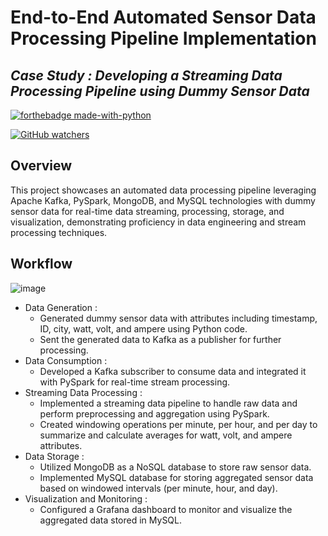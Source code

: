 # End-to-End Automated Sensor Data Processing Pipeline Implementation
## _Case Study : Developing a Streaming Data Processing Pipeline using Dummy Sensor Data_

[![forthebadge made-with-python](http://ForTheBadge.com/images/badges/made-with-python.svg)](https://www.python.org/)

[![GitHub watchers](https://img.shields.io/github/watchers/tmuchlissin/python-project-for-data-engineering.svg?style=social&label=Watch&maxAge=2592000)](https://GitHub.com/tmuchlissin/python-project-for-data-engineering/watchers/)


## Overview
This project showcases an automated data processing pipeline leveraging Apache Kafka, PySpark, MongoDB, and MySQL technologies with dummy sensor data for real-time data streaming, processing, storage, and visualization, demonstrating proficiency in data engineering and stream processing techniques. 

## Workflow
![image](https://github.com/tmuchlissin/automated-sensor-data-processing-pipeline-implementation/assets/117092055/64707e24-2c2d-4ed6-a022-60e1224704da)

- Data Generation :
    - Generated dummy sensor data with attributes including timestamp, ID, city, watt, volt, and ampere using Python code.
    - Sent the generated data to Kafka as a publisher for further processing.
- Data Consumption :
    - Developed a Kafka subscriber to consume data and integrated it with PySpark for real-time stream processing.
- Streaming Data Processing :
    - Implemented a streaming data pipeline to handle raw data and perform preprocessing and aggregation using PySpark.
    - Created windowing operations per minute, per hour, and per day to summarize and calculate averages for watt, volt, and ampere attributes.
- Data Storage :
    - Utilized MongoDB as a NoSQL database to store raw sensor data.
    - Implemented MySQL database for storing aggregated sensor data based on windowed intervals (per minute, hour, and day).
- Visualization and Monitoring :
    - Configured a Grafana dashboard to monitor and visualize the aggregated data stored in MySQL.



